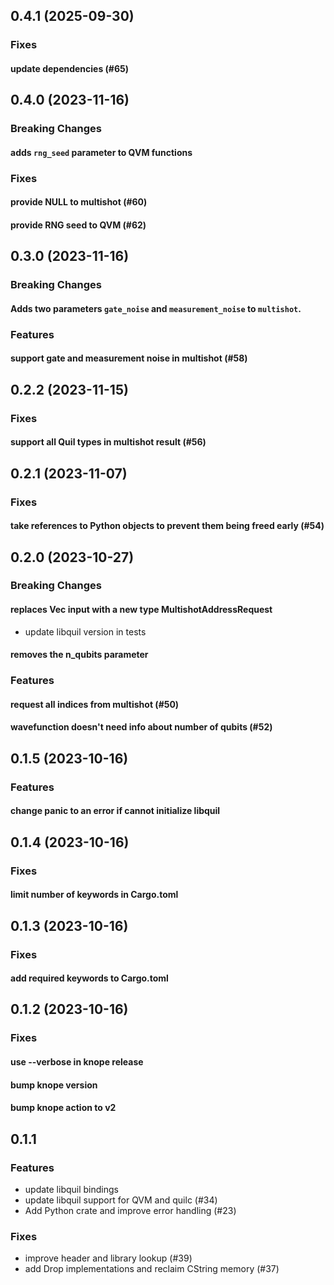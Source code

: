 ## 0.4.1 (2025-09-30)

### Fixes

#### update dependencies (#65)

## 0.4.0 (2023-11-16)

### Breaking Changes

#### adds `rng_seed` parameter to QVM functions

### Fixes

#### provide NULL to multishot (#60)

#### provide RNG seed to QVM (#62)

## 0.3.0 (2023-11-16)

### Breaking Changes

#### Adds two parameters `gate_noise` and `measurement_noise` to `multishot`.

### Features

#### support gate and measurement noise in multishot (#58)

## 0.2.2 (2023-11-15)

### Fixes

#### support all Quil types in multishot result (#56)

## 0.2.1 (2023-11-07)

### Fixes

#### take references to Python objects to prevent them being freed early (#54)

## 0.2.0 (2023-10-27)

### Breaking Changes

#### replaces Vec<u32> input with a new type MultishotAddressRequest

* update libquil version in tests

#### removes the n_qubits parameter

### Features

#### request all indices from multishot (#50)

#### wavefunction doesn't need info about number of qubits (#52)

## 0.1.5 (2023-10-16)

### Features

#### change panic to an error if cannot initialize libquil

## 0.1.4 (2023-10-16)

### Fixes

#### limit number of keywords in Cargo.toml

## 0.1.3 (2023-10-16)

### Fixes

#### add required keywords to Cargo.toml

## 0.1.2 (2023-10-16)

### Fixes

#### use --verbose in knope release

#### bump knope version

#### bump knope action to v2

## 0.1.1

### Features

- update libquil bindings
- update libquil support for QVM and quilc (#34)
- Add Python crate and improve error handling (#23)

### Fixes

- improve header and library lookup (#39)
- add Drop implementations and reclaim CString memory (#37)

